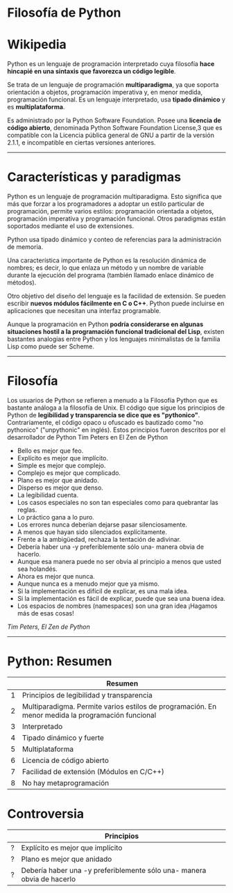 
# Filosofía de Python

# Wikipedia

Python es un lenguaje de programación interpretado cuya filosofía **hace hincapié en una sintaxis que favorezca un código legible**.

Se trata de un lenguaje de programación **multiparadigma**, ya que soporta orientación a objetos, programación imperativa y, en menor medida, programación funcional. Es un lenguaje interpretado, usa **tipado dinámico** y es **multiplataforma**.

Es administrado por la Python Software Foundation. Posee una **licencia de código abierto**, denominada Python Software Foundation License,3​ que es compatible con la Licencia pública general de GNU a partir de la versión 2.1.1, e incompatible en ciertas versiones anteriores.

---

# Características y paradigmas

Python es un lenguaje de programación multiparadigma. Esto significa que más que forzar a los programadores a adoptar un estilo particular de programación, permite varios estilos: programación orientada a objetos, programación imperativa y programación funcional. Otros paradigmas están soportados mediante el uso de extensiones.

Python usa tipado dinámico y conteo de referencias para la administración de memoria.

Una característica importante de Python es la resolución dinámica de nombres; es decir, lo que enlaza un método y un nombre de variable durante la ejecución del programa (también llamado enlace dinámico de métodos).

Otro objetivo del diseño del lenguaje es la facilidad de extensión. Se pueden escribir **nuevos módulos fácilmente en C o C++**. Python puede incluirse en aplicaciones que necesitan una interfaz programable.

Aunque la programación en Python **podría considerarse en algunas situaciones hostil a la programación funcional tradicional del Lisp**, existen bastantes analogías entre Python y los lenguajes minimalistas de la familia Lisp como puede ser Scheme.

---

# Filosofía

Los usuarios de Python se refieren a menudo a la Filosofía Python que es bastante análoga a la filosofía de Unix. El código que sigue los principios de Python de **legibilidad y transparencia se dice que es "pythonico"**. Contrariamente, el código opaco u ofuscado es bautizado como "no pythonico" ("unpythonic" en inglés). Estos principios fueron descritos por el desarrollador de Python Tim Peters en El Zen de Python

* Bello es mejor que feo.
* Explícito es mejor que implícito.
* Simple es mejor que complejo.
* Complejo es mejor que complicado.
* Plano es mejor que anidado.
* Disperso es mejor que denso.
* La legibilidad cuenta.
* Los casos especiales no son tan especiales como para quebrantar las reglas.
* Lo práctico gana a lo puro.
* Los errores nunca deberían dejarse pasar silenciosamente.
* A menos que hayan sido silenciados explícitamente.
* Frente a la ambigüedad, rechaza la tentación de adivinar.
* Debería haber una -y preferiblemente sólo una- manera obvia de hacerlo.
* Aunque esa manera puede no ser obvia al principio a menos que usted sea holandés.
* Ahora es mejor que nunca.
* Aunque nunca es a menudo mejor que ya mismo.
* Si la implementación es difícil de explicar, es una mala idea.
* Si la implementación es fácil de explicar, puede que sea una buena idea.
* Los espacios de nombres (namespaces) son una gran idea ¡Hagamos más de esas cosas!

_Tim Peters, El Zen de Python_

---

# Python: Resumen

|   | Resumen |
| - | ------- |
| 1 | Principios de legibilidad y transparencia |
| 2 | Multiparadigma. Permite varios estilos de programación. En menor medida la programación funcional |
| 3 | Interpretado |
| 4 | Tipado dinámico y fuerte |
| 5 | Multiplataforma |
| 6 | Licencia de código abierto |
| 7 | Facilidad de extensión (Módulos en C/C++) |
| 8 | No hay metaprogramación |

# Controversia

|   | Principios |
| - | ----- |
| ? | Explícito es mejor que implícito |
| ? | Plano es mejor que anidado |
| ? | Debería haber una -y preferiblemente sólo una- manera obvia de hacerlo |
